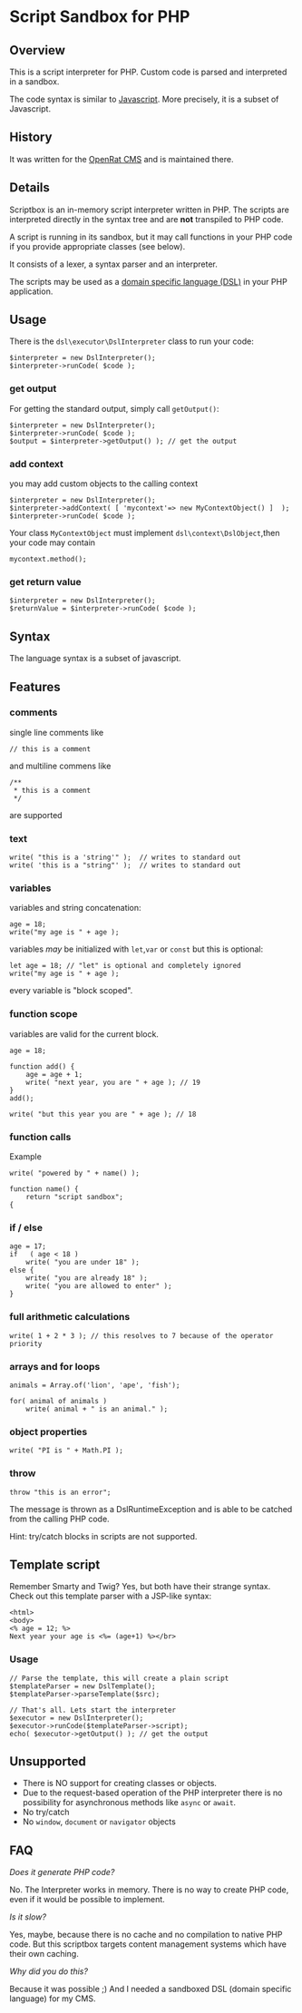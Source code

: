 # Script Sandbox for PHP

## Overview

This is a script interpreter for PHP. Custom code is parsed and interpreted in a sandbox.

The code syntax is similar to [Javascript](https://developer.mozilla.org/en-US/docs/Web/JavaScript). More precisely, it is a subset of Javascript.

## History 

It was written for the [OpenRat CMS](http://www.openrat.de) and is maintained there.


## Details

Scriptbox is an in-memory script interpreter written in PHP. The scripts are interpreted directly in the syntax tree and are **not** transpiled to PHP code.

A script is running in its sandbox, but it may call functions in your PHP code if you provide appropriate classes (see below).

It consists of a lexer, a syntax parser and an interpreter.

The scripts may be used as a [domain specific language (DSL)](https://en.wikipedia.org/wiki/Domain-specific_language) in your PHP application.


## Usage

There is the `dsl\executor\DslInterpreter` class to run your code:

    $interpreter = new DslInterpreter();
    $interpreter->runCode( $code );

### get output

For getting the standard output, simply call `getOutput()`:

    $interpreter = new DslInterpreter();
    $interpreter->runCode( $code );
    $output = $interpreter->getOutput() ); // get the output

### add context

you may add custom objects to the calling context

    $interpreter = new DslInterpreter();
    $interpreter->addContext( [ 'mycontext'=> new MyContextObject() ]  );
    $interpreter->runCode( $code );

Your class `MyContextObject` must implement `dsl\context\DslObject`,then your code may contain

    mycontext.method();

### get return value

    $interpreter = new DslInterpreter();
    $returnValue = $interpreter->runCode( $code );

## Syntax

The language syntax is a subset of javascript.

## Features

### comments

single line comments like

    // this is a comment

and multiline commens like

    /**
     * this is a comment
     */

are supported


### text

    write( "this is a 'string'" );  // writes to standard out
    write( 'this is a "string"' );  // writes to standard out 
    

### variables

variables and string concatenation:

    age = 18;
    write("my age is " + age );

variables *may* be initialized with `let`,`var` or `const` but this is optional:

    let age = 18; // "let" is optional and completely ignored
    write("my age is " + age );

every variable is "block scoped".


### function scope

variables are valid for the current block.

    age = 18;

    function add() {
        age = age + 1;
        write( "next year, you are " + age ); // 19
    }
    add();

    write( "but this year you are " + age ); // 18


### function calls

Example

    write( "powered by " + name() );

    function name() {
        return "script sandbox";
    {


### if / else

    age = 17;
    if   ( age < 18 )
        write( "you are under 18" );
    else {
        write( "you are already 18" );
        write( "you are allowed to enter" );
    }

### full arithmetic calculations
   
    write( 1 + 2 * 3 ); // this resolves to 7 because of the operator priority

### arrays and for loops

    animals = Array.of('lion', 'ape', 'fish');

    for( animal of animals )
        write( animal + " is an animal." );


### object properties

    write( "PI is " + Math.PI );

### throw

    throw "this is an error";

The message is thrown as a DslRuntimeException and is able to be catched from the calling PHP code.

Hint: try/catch blocks in scripts are not supported.

## Template script

Remember Smarty and Twig? Yes, but both have their strange syntax. Check out this template parser with a JSP-like syntax:

    <html>
    <body>
    <% age = 12; %>
    Next year your age is <%= (age+1) %></br>


### Usage

    // Parse the template, this will create a plain script
    $templateParser = new DslTemplate();
    $templateParser->parseTemplate($src);

    // That's all. Lets start the interpreter
    $executor = new DslInterpreter();
    $executor->runCode($templateParser->script);
    echo( $executor->getOutput() ); // get the output


## Unsupported

- There is NO support for creating classes or objects.
- Due to the request-based operation of the PHP interpreter there is no possibility for asynchronous methods like `async` or `await`.
- No try/catch
- No `window`, `document` or `navigator` objects

## FAQ

_Does it generate PHP code?_

No. The Interpreter works in memory. There is no way to create PHP code, even if it would be possible to implement.

_Is it slow?_

Yes, maybe, because there is no cache and no compilation to native PHP code. But this scriptbox targets content management systems which have their own caching.

_Why did you do this?_

Because it was possible ;) And I needed a sandboxed DSL (domain specific language) for my CMS.
